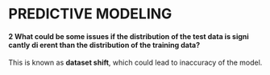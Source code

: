 # PREDICTIVE MODELING
#### 2 What could be some issues if the distribution of the test data is signi cantly di erent than the distribution of the training data?
This is known as **dataset shift**, which could lead to inaccuracy of the model.

